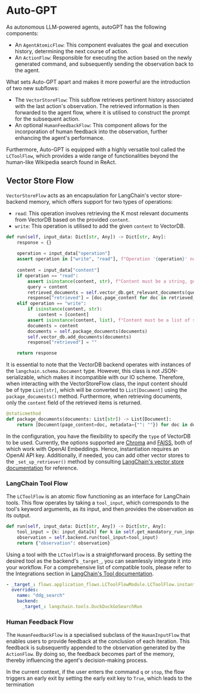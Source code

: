 # Auto-GPT

As autonomous LLM-powered agents, autoGPT has the following components:

- An `AgentAtomicFlow`: This component evaluates the goal and execution history, determining the next course of action.
- An `ActionFlow`: Responsible for executing the action based on the newly generated command, and subsequently sending the observation back to the agent.

What sets Auto-GPT apart and makes it more powerful are the introduction of two new subflows:

- The `VectorStoreFlow`: This subflow retrieves pertinent history associated with the last action's observation. The retrieved information is then forwarded to the agent flow, where it is utilised to construct the prompt for the subsequent action.
- An optional `HumanFeedbackFlow`: This component allows for the incorporation of human feedback into the observation, further enhancing the agent's performance.

Furthermore, Auto-GPT is equipped with a highly versatile tool called the `LCToolFlow`, which provides a wide range of functionalities beyond the human-like Wikipedia search found in ReAct.

## Vector Store Flow

`VectorStoreFlow` acts as an encapsulation for LangChain's vector store-backend memory, which offers support for two types of operations:

- `read`: This operation involves retrieving the K most relevant documents from VectorDB based on the provided `content`.
- `write`: This operation is utilised to add the given `content` to VectorDB.

```python
def run(self, input_data: Dict[str, Any]) -> Dict[str, Any]:
    response = {}
    
    operation = input_data["operation"]
    assert operation in ["write", "read"], f"Operation '{operation}' not supported"
    
    content = input_data["content"]
    if operation == "read":
        assert isinstance(content, str), f"Content must be a string, got {type(content)}"
        query = content
        retrieved_documents = self.vector_db.get_relevant_documents(query)
        response["retrieved"] = [doc.page_content for doc in retrieved_documents]
    elif operation == "write":
        if isinstance(content, str):
            content = [content]
        assert isinstance(content, list), f"Content must be a list of strings, got {type(content)}"
        documents = content
        documents = self.package_documents(documents)
        self.vector_db.add_documents(documents)
        response["retrieved"] = ""

    return response
```


It is essential to note that the VectorDB backend operates with instances of the `langchain.schema.Document` type. However, this class is not JSON-serializable, which makes it incompatible with our IO scheme. Therefore, when interacting with the VectorStoreFlow class, the input content should be of type `List[str]`, which will be converted to `List[Document]` using the `package_documents()` method. Furthermore, when retrieving documents, only the `content` field of the retrieved items is returned.

```python
@staticmethod
def package_documents(documents: List[str]) -> List[Document]:
    return [Document(page_content=doc, metadata={"": ""}) for doc in documents]
```

In the configuration, you have the flexibility to specify the `type` of VectorDB to be used. Currently, the options supported are [Chroma](https://python.langchain.com/docs/modules/data_connection/vectorstores/integrations/chroma) and [FAISS](https://python.langchain.com/docs/modules/data_connection/vectorstores/integrations/faiss), both of which work with OpenAI Embeddings. Hence, instantiation requires an OpenAI API key. Additionally, if needed, you can add other vector stores to the `_set_up_retriever()` method by consulting [LangChain's vector store documentation](https://python.langchain.com/docs/modules/data_connection/vectorstores/) for reference.

### LangChain Tool Flow

The `LCToolFlow` is an atomic flow functioning as an interface for LangChain tools. This flow operates by taking a `tool_input`, which corresponds to the tool's keyword arguments, as its input, and then provides the observation as its output.

```python
def run(self, input_data: Dict[str, Any]) -> Dict[str, Any]:
    tool_input = {k: input_data[k] for k in self.get_mandatory_run_input_keys(input_data)}
    observation = self.backend.run(tool_input=tool_input)
    return {"observation": observation}
```

Using a tool with the `LCToolFlow` is a straightforward process. By setting the desired tool as the backend's `_target_`, you can seamlessly integrate it into your workflow. For a comprehensive list of compatible tools, please refer to the Integrations section in [LangChain's Tool documentation](https://python.langchain.com/docs/modules/agents/tools/).

```yaml
- _target_: flows.application_flows.LCToolFlowModule.LCToolFlow.instantiate_from_default_config
  overrides:
    name: "ddg_search"
    backend:
      _target_: langchain.tools.DuckDuckGoSearchRun
```

### Human Feedback Flow

The `HumanFeedbackFlow` is a specialised subclass of the `HumanInputFlow` that enables users to provide feedback at the conclusion of each iteration. This feedback is subsequently appended to the observation generated by the `ActionFlow`. By doing so, the feedback becomes part of the memory, thereby influencing the agent's decision-making process.

In the current context, if the user enters the command `q` or `stop`, the flow triggers an early exit by setting the early exit key to `True`, which leads to the termination